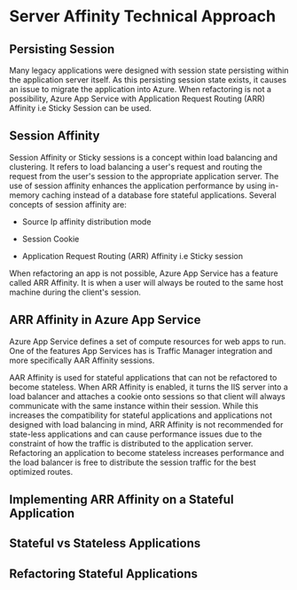 
# Server Affinity Technical Approach

## Persisting Session

Many legacy applications were designed with session state persisting within the application server itself. As this persisting session state exists, it causes an issue to migrate the application into Azure. When refactoring is not a possibility, Azure App Service with Application Request Routing (ARR) Affinity i.e Sticky Session can be used.

## Session Affinity

Session Affinity or Sticky sessions is a concept within load balancing and clustering. It refers to load balancing a user's request and routing the request from the user's session to the appropriate application server. The use of session affinity enhances the application performance by using in-memory caching instead of a database fore stateful applications. Several concepts of session affinity are:

- Source Ip affinity distribution mode
  
- Session Cookie

- Application Request Routing (ARR) Affinity i.e Sticky session

When refactoring an app is not possible, Azure App Service has a feature called ARR Affinity. It is when a user will always be routed to the same host machine during the client's session.

## ARR Affinity in Azure App Service

Azure App Service defines a set of compute resources for web apps to run. One of the features App Services has is Traffic Manager integration and more specifically AAR Affinity sessions.

AAR Affinity is used for stateful applications that can not be refactored to become stateless. When ARR Affinity is enabled, it turns the IIS server into a load balancer and attaches a cookie onto sessions so that client will always communicate with the same instance within their session. While this increases the compatibility for stateful applications and applications not designed with load balancing in mind, ARR Affinity is not recommended for state-less applications and can cause performance issues due to the constraint of how the traffic is distributed to the application server. Refactoring an application to become stateless increases performance and the load balancer is free to distribute the session traffic for the best optimized routes.

## Implementing ARR Affinity on a Stateful Application


## Stateful vs Stateless Applications


## Refactoring Stateful Applications

